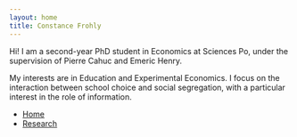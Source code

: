 ```yaml
---
layout: home
title: Constance Frohly
---
```


Hi! I am a second-year PhD student in Economics at Sciences Po, under the supervision of Pierre Cahuc and Emeric Henry. 

My interests are in Education and Experimental Economics. I focus on the interaction between school choice and social segregation, with a particular interest in the role of information. 

- [Home](index.html)
- [Research](Research.md)
